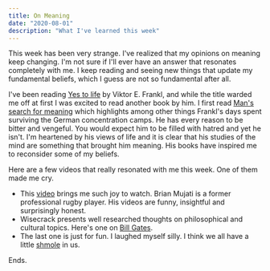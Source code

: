 ```yaml
---
title: On Meaning
date: "2020-08-01"
description: "What I've learned this week"
---
```


This week has been very strange. I've realized that my opinions on meaning keep changing. I'm not sure if I'll ever have an answer that resonates completely with me. I keep reading and seeing new things that update my fundamental beliefs, which I guess are not so fundamental after all.

I've been reading [Yes to life](https://www.goodreads.com/book/show/48711165-yes-to-life) by Viktor E. Frankl, and while the title warded me off at first I was excited to read another book by him. I first read [Man's search for meaning](https://www.goodreads.com/book/show/4069.Man_s_Search_for_Meaning) which highlights among other things Frankl's days spent surviving the German concentration camps. He has every reason to be bitter and vengeful. You would expect him to be filled with hatred and yet he isn't. I'm heartened by his views of life and it is clear that his studies of the mind are something that brought him meaning. His books have inspired me to reconsider some of my beliefs.

Here are a few videos that really resonated with me this week. One of them made me cry.

- This [video](https://www.youtube.com/watch?v=v8Z5CfKtbXQ) brings me such joy to watch. Brian Mujati is a former professional rugby player. His videos are funny, insightful and surprisingly honest.
- Wisecrack presents well researched thoughts on philosophical and cultural topics. Here's one on [Bill Gates](https://www.youtube.com/watch?v=P-fqcFaZKHQ).
- The last one is just for fun. I laughed myself silly. I think we all have a little [shmole](https://www.youtube.com/watch?v=6d0j6AWf1NU) in us.

Ends.
